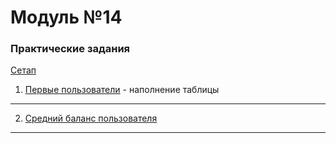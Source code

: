# Модуль №14
### Практические задания

[Сетап](db.py)

1) [Первые пользователи](module_14_1.py) - наполнение таблицы
___
2) [Средний баланс пользователя](module_14_2.py)
___